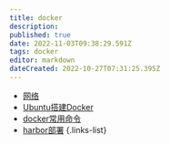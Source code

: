```yaml
---
title: docker
description: 
published: true
date: 2022-11-03T09:38:29.591Z
tags: docker
editor: markdown
dateCreated: 2022-10-27T07:31:25.395Z
---
```


- [网络](/docker/网络)
- [Ubuntu搭建Docker](/docker/Ubuntu搭建)
- [docker常用命令](/docker/docker常用命令)
- [harbor部署](/docker/harbor/harbor部署)
{.links-list}
